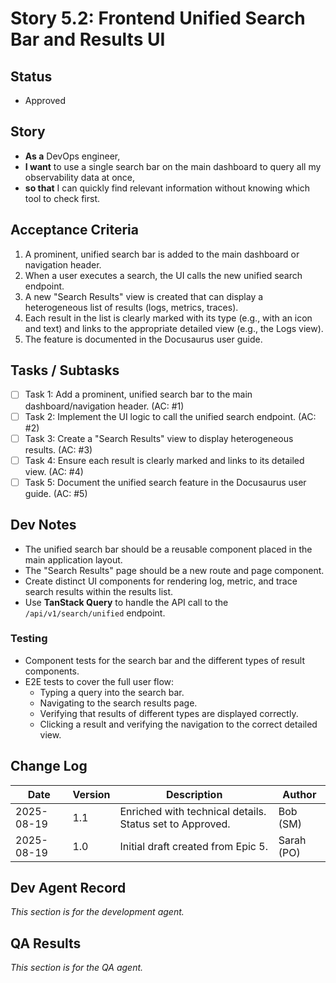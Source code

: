 # Story 5.2: Frontend Unified Search Bar and Results UI

## Status
- Approved

## Story
- **As a** DevOps engineer,
- **I want** to use a single search bar on the main dashboard to query all my observability data at once,
- **so that** I can quickly find relevant information without knowing which tool to check first.

## Acceptance Criteria
1.  A prominent, unified search bar is added to the main dashboard or navigation header.
2.  When a user executes a search, the UI calls the new unified search endpoint.
3.  A new "Search Results" view is created that can display a heterogeneous list of results (logs, metrics, traces).
4.  Each result in the list is clearly marked with its type (e.g., with an icon and text) and links to the appropriate detailed view (e.g., the Logs view).
5.  The feature is documented in the Docusaurus user guide.

## Tasks / Subtasks
- [ ] Task 1: Add a prominent, unified search bar to the main dashboard/navigation header. (AC: #1)
- [ ] Task 2: Implement the UI logic to call the unified search endpoint. (AC: #2)
- [ ] Task 3: Create a "Search Results" view to display heterogeneous results. (AC: #3)
- [ ] Task 4: Ensure each result is clearly marked and links to its detailed view. (AC: #4)
- [ ] Task 5: Document the unified search feature in the Docusaurus user guide. (AC: #5)

## Dev Notes
- The unified search bar should be a reusable component placed in the main application layout.
- The "Search Results" page should be a new route and page component.
- Create distinct UI components for rendering log, metric, and trace search results within the results list.
- Use **TanStack Query** to handle the API call to the `/api/v1/search/unified` endpoint.

### Testing
- Component tests for the search bar and the different types of result components.
- E2E tests to cover the full user flow:
    - Typing a query into the search bar.
    - Navigating to the search results page.
    - Verifying that results of different types are displayed correctly.
    - Clicking a result and verifying the navigation to the correct detailed view.

## Change Log
| Date | Version | Description | Author |
| --- | --- | --- | --- |
| 2025-08-19 | 1.1 | Enriched with technical details. Status set to Approved. | Bob (SM) |
| 2025-08-19 | 1.0 | Initial draft created from Epic 5. | Sarah (PO) |

## Dev Agent Record
*This section is for the development agent.*

## QA Results
*This section is for the QA agent.*
